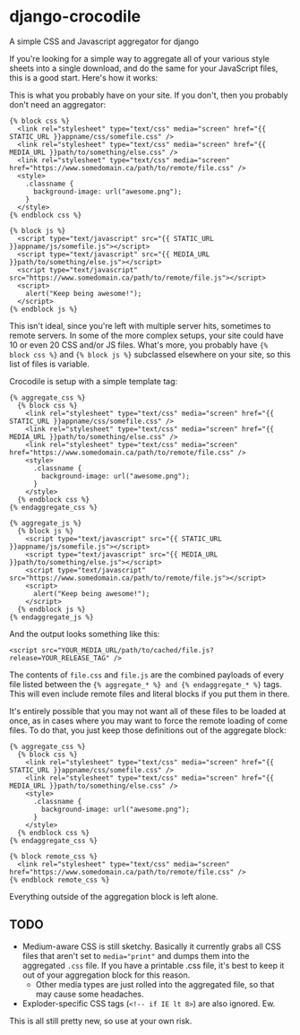 django-crocodile
================

A simple CSS and Javascript aggregator for django

If you're looking for a simple way to aggregate all of your various style sheets into a single download, and do the same for your JavaScript files, this is a good start.  Here's how it works:

This is what you probably have on your site.  If you don't, then you probably don't need an aggregator:

    {% block css %}
      <link rel="stylesheet" type="text/css" media="screen" href="{{ STATIC_URL }}appname/css/somefile.css" />
      <link rel="stylesheet" type="text/css" media="screen" href="{{ MEDIA_URL }}path/to/something/else.css" />
      <link rel="stylesheet" type="text/css" media="screen" href="https://www.somedomain.ca/path/to/remote/file.css" />
      <style>
        .classname {
          background-image: url("awesome.png");
        }
      </style>
    {% endblock css %}

    {% block js %}
      <script type="text/javascript" src="{{ STATIC_URL }}appname/js/somefile.js"></script>
      <script type="text/javascript" src="{{ MEDIA_URL }}path/to/something/else.js"></script>
      <script type="text/javascript" src="https://www.somedomain.ca/path/to/remote/file.js"></script>
      <script>
        alert("Keep being awesome!");
      </script>
    {% endblock js %}

This isn't ideal, since you're left with multiple server hits, sometimes to remote servers.  In some of the more complex setups, your site could have 10 or even 20 CSS and/or JS files.  What's more, you probably have `{% block css %}` and `{% block js %}` subclassed elsewhere on your site, so this list of files is variable.

Crocodile is setup with a simple template tag:

    {% aggregate_css %}
      {% block css %}
        <link rel="stylesheet" type="text/css" media="screen" href="{{ STATIC_URL }}appname/css/somefile.css" />
        <link rel="stylesheet" type="text/css" media="screen" href="{{ MEDIA_URL }}path/to/something/else.css" />
        <link rel="stylesheet" type="text/css" media="screen" href="https://www.somedomain.ca/path/to/remote/file.css" />
        <style>
          .classname {
            background-image: url("awesome.png");
          }
        </style>
      {% endblock css %}
    {% endaggregate_css %}

    {% aggregate_js %}
      {% block js %}
        <script type="text/javascript" src="{{ STATIC_URL }}appname/js/somefile.js"></script>
        <script type="text/javascript" src="{{ MEDIA_URL }}path/to/something/else.js"></script>
        <script type="text/javascript" src="https://www.somedomain.ca/path/to/remote/file.js"></script>
        <script>
          alert("Keep being awesome!");
        </script>
      {% endblock js %}
    {% endaggregate_js %}

And the output looks something like this:

    <script src="YOUR_MEDIA_URL/path/to/cached/file.js?release=YOUR_RELEASE_TAG" />

The contents of `file.css` and `file.js` are the combined payloads of every file listed between the `{% aggregate_* %} and {% endaggregate_* %}` tags.  This will even include remote files and literal blocks if you put them in there.

It's entirely possible that you may not want all of these files to be loaded at once, as in cases where you may want to force the remote loading of come files.  To do that, you just keep those definitions out of the aggregate block:

    {% aggregate_css %}
      {% block css %}
        <link rel="stylesheet" type="text/css" media="screen" href="{{ STATIC_URL }}appname/css/somefile.css" />
        <link rel="stylesheet" type="text/css" media="screen" href="{{ MEDIA_URL }}path/to/something/else.css" />
        <style>
          .classname {
            background-image: url("awesome.png");
          }
        </style>
      {% endblock css %}
    {% endaggregate_css %}

    {% block remote_css %}
      <link rel="stylesheet" type="text/css" media="screen" href="https://www.somedomain.ca/path/to/remote/file.css" />
    {% endblock remote_css %}

Everything outside of the aggregation block is left alone.

## TODO

* Medium-aware CSS is still sketchy.  Basically it currently grabs all CSS files that aren't set to `media="print"` and dumps them into the aggregated `.css` file.  If you have a printable .css file, it's best to keep it out of your aggregation block for this reason.
  * Other media types are just rolled into the aggregated file, so that may cause some headaches.
* Exploder-specific CSS tags (`<!-- if IE lt 8>`) are also ignored.  Ew.

This is all still pretty new, so use at your own risk.


